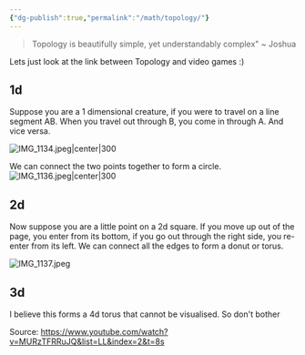 ```yaml
---
{"dg-publish":true,"permalink":"/math/topology/"}
---
```


> Topology is beautifully simple, yet understandably complex" ~ Joshua

Lets just look at the link between Topology and video games :) 

## 1d 
Suppose you are a 1 dimensional creature, if you were to travel on a line segment AB. When you travel out through B, you come in through A. And vice versa.

![IMG_1134.jpeg|center|300](/img/user/Images/IMG_1134.jpeg)

We can connect the two points together to form a circle.
![IMG_1136.jpeg|center|300](/img/user/Images/IMG_1136.jpeg)

## 2d

Now suppose you are a little point on a 2d square. If you move up out of the page, you enter from its bottom, if you go out through the right side, you re-enter from its left. We can connect all the edges to form a donut or torus.

![IMG_1137.jpeg](/img/user/Images/IMG_1137.jpeg)

## 3d

I believe this forms a 4d torus that cannot be visualised. So don't bother


Source:
https://www.youtube.com/watch?v=MURzTFRRuJQ&list=LL&index=2&t=8s

